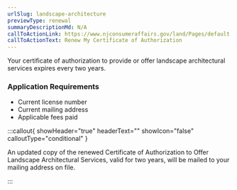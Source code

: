 ```yaml
---
urlSlug: landscape-architecture
previewType: renewal
summaryDescriptionMd: N/A
callToActionLink: https://www.njconsumeraffairs.gov/land/Pages/default.aspx
callToActionText: Renew My Certificate of Authorization
---
```


Your certificate of authorization to provide or offer landscape architectural services expires every two years.

### Application Requirements

- Current license number
- Current mailing address
- Applicable fees paid

:::callout{ showHeader="true" headerText="" showIcon="false" calloutType="conditional" }

An updated copy of the renewed Certificate of Authorization to Offer Landscape Architectural Services, valid for two years, will be mailed to your mailing address on file.

:::
